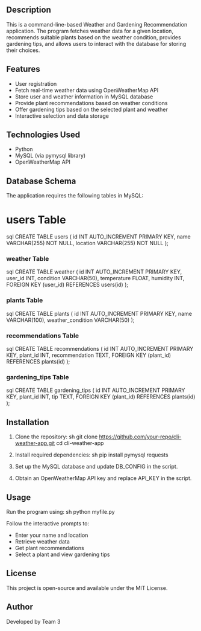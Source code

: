 

## Description
This is a command-line-based Weather and Gardening Recommendation application. The program fetches weather data for a given location, recommends suitable plants based on the weather condition, provides gardening tips, and allows users to interact with the database for storing their choices.

## Features
- User registration
- Fetch real-time weather data using OpenWeatherMap API
- Store user and weather information in MySQL database
- Provide plant recommendations based on weather conditions
- Offer gardening tips based on the selected plant and weather
- Interactive selection and data storage

## Technologies Used
- Python
- MySQL (via pymysql library)
- OpenWeatherMap API

## Database Schema
The application requires the following tables in MySQL:

# users Table
sql
CREATE TABLE users (
    id INT AUTO_INCREMENT PRIMARY KEY,
    name VARCHAR(255) NOT NULL,
    location VARCHAR(255) NOT NULL
);


### weather Table
sql
CREATE TABLE weather (
    id INT AUTO_INCREMENT PRIMARY KEY,
    user_id INT,
    condition VARCHAR(50),
    temperature FLOAT,
    humidity INT,
    FOREIGN KEY (user_id) REFERENCES users(id)
);


### plants Table
sql
CREATE TABLE plants (
    id INT AUTO_INCREMENT PRIMARY KEY,
    name VARCHAR(100),
    weather_condition VARCHAR(50)
);


### recommendations Table
sql
CREATE TABLE recommendations (
    id INT AUTO_INCREMENT PRIMARY KEY,
    plant_id INT,
    recommendation TEXT,
    FOREIGN KEY (plant_id) REFERENCES plants(id)
);


### gardening_tips Table
sql
CREATE TABLE gardening_tips (
    id INT AUTO_INCREMENT PRIMARY KEY,
    plant_id INT,
    tip TEXT,
    FOREIGN KEY (plant_id) REFERENCES plants(id)
);


## Installation
1. Clone the repository:
   sh
   git clone https://github.com/your-repo/cli-weather-app.git
   cd cli-weather-app
   
2. Install required dependencies:
   sh
   pip install pymysql requests
   
3. Set up the MySQL database and update DB_CONFIG in the script.
4. Obtain an OpenWeatherMap API key and replace API_KEY in the script.

## Usage
Run the program using:
sh
python myfile.py

Follow the interactive prompts to:
- Enter your name and location
- Retrieve weather data
- Get plant recommendations
- Select a plant and view gardening tips

## License
This project is open-source and available under the MIT License.

## Author
Developed by Team 3 
